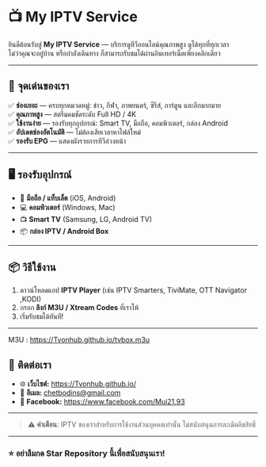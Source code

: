 # 📺 My IPTV Service

ยินดีต้อนรับสู่ **My IPTV Service** — บริการดูทีวีออนไลน์คุณภาพสูง ดูได้ทุกที่ทุกเวลา  
ไม่ว่าคุณจะอยู่บ้าน หรือกำลังเดินทาง ก็สามารถรับชมได้ผ่านอินเทอร์เน็ตเพียงคลิกเดียว

---

## 🌟 จุดเด่นของเรา

✅ **ช่องเยอะ** — ครบทุกหมวดหมู่: ข่าว, กีฬา, ภาพยนตร์, ซีรีส์, การ์ตูน และอีกมากมาย  
✅ **คุณภาพสูง** — สตรีมคมชัดระดับ Full HD / 4K  
✅ **ใช้งานง่าย** — รองรับทุกอุปกรณ์: Smart TV, มือถือ, คอมพิวเตอร์, กล่อง Android  
✅ **อัปเดตช่องอัตโนมัติ** — ไม่ต้องเสียเวลาหาไฟล์ใหม่  
✅ **รองรับ EPG** — แสดงผังรายการทีวีล่วงหน้า

---

## 🖥️ รองรับอุปกรณ์

- 📱 **มือถือ / แท็บเล็ต** (iOS, Android)  
- 💻 **คอมพิวเตอร์** (Windows, Mac)  
- 📺 **Smart TV** (Samsung, LG, Android TV)  
- 📦 **กล่อง IPTV / Android Box**

---

## 📦 วิธีใช้งาน

1. ดาวน์โหลดแอป **IPTV Player** (เช่น IPTV Smarters, TiviMate, OTT Navigator ,KODI)  
2. กรอก **ลิงก์ M3U / Xtream Codes** ที่เราให้  
3. เริ่มรับชมได้ทันที!

---

M3U : https://Tvonhub.github.io/tvbox.m3u

## 💬 ติดต่อเรา

- 🌐 **เว็บไซต์:** https://Tvonhub.github.io/
- 📧 **อีเมล:** chetbodins@gmail.com 
- 💬 **Facebook:** https://www.facebook.com/Mui21.93

---

> ⚠️ **คำเตือน**: IPTV ของเราสำหรับการใช้งานส่วนบุคคลเท่านั้น ไม่สนับสนุนการละเมิดลิขสิทธิ์

---

### ⭐ อย่าลืมกด Star Repository นี้เพื่อสนับสนุนเรา!

